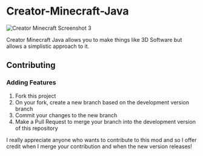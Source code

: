 # Creator-Minecraft-Java

![Creator Minecraft Screenshot 3](https://github.com/ExtremeMakerX/Creator-Minecraft-Java/assets/79700465/08018e83-582f-4a67-9565-c2824ece4f60)

Creator Minecraft Java allows you to make things like 3D Software but allows a simplistic approach to it.

## Contributing

### Adding Features

1. Fork this project
1. On your fork, create a new branch based on the development version branch
1. Commit your changes to the new branch
1. Make a Pull Request to merge your branch into the development version of this repository

I really appreciate anyone who wants to contribute to this mod and so I offer credit when I merge your contribution and when the new version releases!

